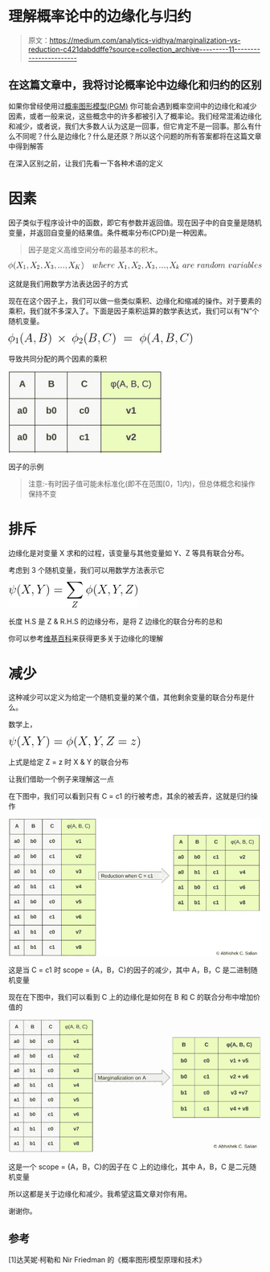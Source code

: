# 理解概率论中的边缘化与归约

> 原文：<https://medium.com/analytics-vidhya/marginalization-vs-reduction-c421dabddffe?source=collection_archive---------11----------------------->

## 在这篇文章中，我将讨论概率论中边缘化和归约的区别

如果你曾经使用过[概率图形模型(PGM)](https://en.wikipedia.org/wiki/Graphical_model) 你可能会遇到概率空间中的边缘化和减少因素，或者一般来说，这些概念中的许多都被引入了概率论。我们经常混淆边缘化和减少，或者说，我们大多数人认为这是一回事，但它肯定不是一回事。那么有什么不同呢？什么是边缘化？什么是还原？所以这个问题的所有答案都将在这篇文章中得到解答

在深入区别之前，让我们先看一下各种术语的定义

# 因素

因子类似于程序设计中的函数，即它有参数并返回值。现在因子中的自变量是随机变量，并返回自变量的结果值。条件概率分布(CPD)是一种因素。

> 因子是定义高维空间分布的最基本的积木。

![](img/e6c0a10edfc90c5fb6d6f0d4825759ba.png)

这就是我们用数学方法表达因子的方式

现在在这个因子上，我们可以做一些类似乘积、边缘化和缩减的操作。对于要素的乘积，我们就不多深入了。下面是因子乘积运算的数学表达式，我们可以有“N”个随机变量。

![](img/32d353d51ea6b0195efc15dccb1f93b0.png)

导致共同分配的两个因素的乘积

![](img/fb241aa1fe96122960acfa9dbfc571ce.png)

因子的示例

> 注意:-有时因子值可能未标准化(即不在范围[0，1]内)，但总体概念和操作保持不变

# 排斥

边缘化是对变量 X 求和的过程，该变量与其他变量如 Y、Z 等具有联合分布。

考虑到 3 个随机变量，我们可以用数学方法表示它

![](img/012898523ef6570a2b30e31ba66e7846.png)

长度 H.S 是 Z & R.H.S 的边缘分布，是将 Z 边缘化的联合分布的总和

你可以参考[维基百科](https://en.wikipedia.org/wiki/Marginal_distribution)来获得更多关于边缘化的理解

# 减少

这种减少可以定义为给定一个随机变量的某个值，其他剩余变量的联合分布是什么。

数学上，

![](img/2f13d522a4292774f9397a16f4bce265.png)

上式是给定 Z = z 时 X & Y 的联合分布

让我们借助一个例子来理解这一点

在下图中，我们可以看到只有 C = c1 的行被考虑，其余的被丢弃，这就是归约操作

![](img/21cb0ebebf26f9eb67f768f3540fd062.png)

这是当 C = c1 时 scope = {A，B，C}的因子的减少，其中 A，B，C 是二进制随机变量

现在在下图中，我们可以看到 C 上的边缘化是如何在 B 和 C 的联合分布中增加价值的

![](img/34ef2248b3ad533f13354f0b7cf9dcbd.png)

这是一个 scope = {A，B，C}的因子在 C 上的边缘化，其中 A，B，C 是二元随机变量

所以这都是关于边缘化和减少。我希望这篇文章对你有用。

谢谢你。

## 参考

[1]达芙妮·柯勒和 Nir Friedman 的《概率图形模型原理和技术》